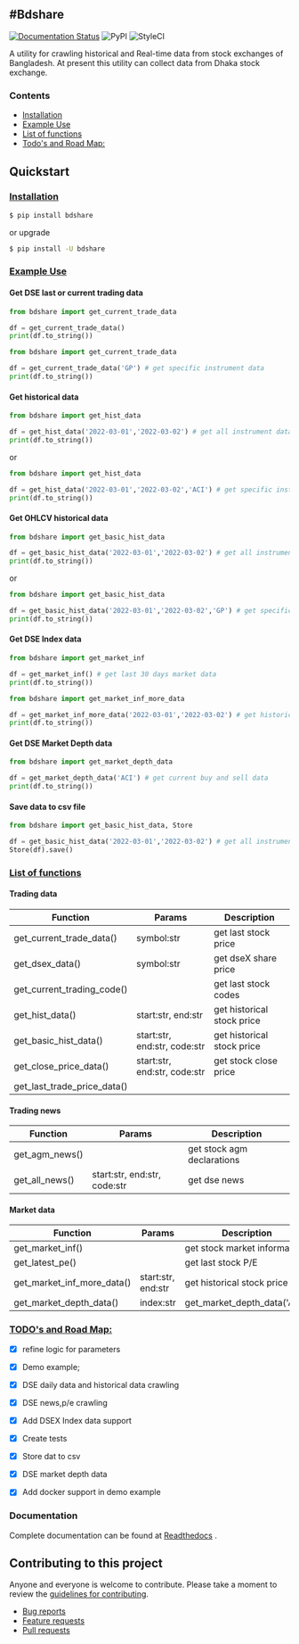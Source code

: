 #Bdshare                                                             
---


[![Documentation Status](https://readthedocs.org/projects/bdshare/badge/?version=latest)](https://bdshare.readthedocs.io/en/latest/?badge=latest)
![PyPI](https://img.shields.io/pypi/v/bdshare)
![StyleCI](https://github.styleci.io/repos/253465924/shield?branch=master)


A utility for crawling historical and Real-time data from stock exchanges of Bangladesh. At present this utility can collect data from Dhaka stock exchange.

### <a name="contents"></a>Contents
- [Installation](#install)
- [Example Use](#usage)
- [List of functions](#functions)
- [Todo's and Road Map:](#roadmap)


## Quickstart

### <a name="install"></a>[Installation](#contents)

```sh
$ pip install bdshare
```
or upgrade
```sh
$ pip install -U bdshare
```

### <a name="usage"></a>[Example Use](#contents)

#### Get DSE last or current trading data
```python
from bdshare import get_current_trade_data

df = get_current_trade_data()
print(df.to_string())
```
```python
from bdshare import get_current_trade_data

df = get_current_trade_data('GP') # get specific instrument data
print(df.to_string())
```

#### Get historical data
```python
from bdshare import get_hist_data

df = get_hist_data('2022-03-01','2022-03-02') # get all instrument data
print(df.to_string())
```
or
```python
from bdshare import get_hist_data

df = get_hist_data('2022-03-01','2022-03-02','ACI') # get specific instrument data
print(df.to_string())
```

#### Get OHLCV historical data
```python
from bdshare import get_basic_hist_data

df = get_basic_hist_data('2022-03-01','2022-03-02') # get all instrument data
print(df.to_string())
```
or
```python
from bdshare import get_basic_hist_data

df = get_basic_hist_data('2022-03-01','2022-03-02','GP') # get specific instrument data
print(df.to_string())
```

#### Get DSE Index data
```python
from bdshare import get_market_inf

df = get_market_inf() # get last 30 days market data
print(df.to_string())
```

```python
from bdshare import get_market_inf_more_data

df = get_market_inf_more_data('2022-03-01','2022-03-02') # get historical market data
print(df.to_string())
```

#### Get DSE Market Depth data
```python
from bdshare import get_market_depth_data

df = get_market_depth_data('ACI') # get current buy and sell data
print(df.to_string())
```

#### Save data to csv file
```python
from bdshare import get_basic_hist_data, Store

df = get_basic_hist_data('2022-03-01','2022-03-02') # get all instrument data
Store(df).save()
```

### <a name="functions"></a> [List of functions](#contents)

#### Trading data
|Function|Params|Description|
|---|---|---|
|get_current_trade_data()|symbol:str|get last stock price|
|get_dsex_data()|symbol:str|get dseX share price|
|get_current_trading_code()||get last stock codes|
|get_hist_data()|start:str, end:str|get historical stock price|
|get_basic_hist_data()|start:str, end:str, code:str|get historical stock price|
|get_close_price_data()|start:str, end:str, code:str|get stock close price|
|get_last_trade_price_data()|||

#### Trading news
|Function|Params|Description|
|---|---|---|
|get_agm_news()||get stock agm declarations|
|get_all_news()|start:str, end:str, code:str|get dse news|

#### Market data
|Function|Params|Description|
|---|---|---|
|get_market_inf()||get stock market information|
|get_latest_pe()||get last stock P/E|
|get_market_inf_more_data()|start:str, end:str|get historical stock price|
|get_market_depth_data()|index:str|get_market_depth_data('ACI')|

### <a name="roadmap"></a> [TODO's and Road Map:](#contents)
 - [x] refine logic for parameters 
 - [x] Demo example;
 - [x] DSE daily data and historical data crawling
 - [x] DSE news,p/e crawling
 - [x] Add DSEX Index data support
 - [x] Create tests
 - [x] Store dat to csv
 - [x] DSE market depth data
 - [x] Add docker support in demo example


### Documentation

Complete documentation can be found at [Readthedocs](http://bdshare.readthedocs.io/en/latest/ "bdshare's readthedocs") .


## Contributing to this project

Anyone and everyone is welcome to contribute. Please take a moment to
review the [guidelines for contributing](CONTRIBUTING.md).

* [Bug reports](CONTRIBUTING.md#bugs)
* [Feature requests](CONTRIBUTING.md#features)
* [Pull requests](CONTRIBUTING.md#pull-requests)

